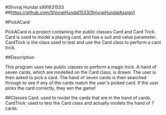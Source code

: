 #Shivraj Hundal s991631533
##https://github.com/ShivrajHundal1533/ShivrajHundalAssign1

#PickACard

PickACard is a project containing the public classes Card and Card Trick.
Card is used to model a playing card, and has a suit and value parameter.
CardTrick is the class used to test and use the Card class to perform a card trick.

##Description

This program uses two public classes to perform a magic trick. A hand of seven cards,
which are modelled on the Card class, is drawn. The user is then asked to pick a card.
The hand of seven cards is then searched through to see if any of the cards match
the user's picked card. If the user picks the card correctly, they win the game!

##Classes
Card: used to model the cards that are in the hand of cards.
CardTrick: used to test the Card class and actually models the hand of 7 cards.


